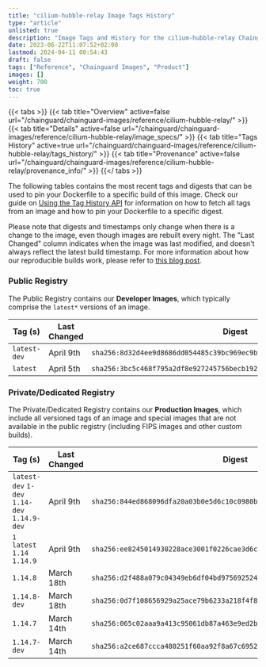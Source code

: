 ```yaml
---
title: "cilium-hubble-relay Image Tags History"
type: "article"
unlisted: true
description: "Image Tags and History for the cilium-hubble-relay Chainguard Image"
date: 2023-06-22T11:07:52+02:00
lastmod: 2024-04-11 00:54:43
draft: false
tags: ["Reference", "Chainguard Images", "Product"]
images: []
weight: 700
toc: true
---
```


{{< tabs >}}
{{< tab title="Overview" active=false url="/chainguard/chainguard-images/reference/cilium-hubble-relay/" >}}
{{< tab title="Details" active=false url="/chainguard/chainguard-images/reference/cilium-hubble-relay/image_specs/" >}}
{{< tab title="Tags History" active=true url="/chainguard/chainguard-images/reference/cilium-hubble-relay/tags_history/" >}}
{{< tab title="Provenance" active=false url="/chainguard/chainguard-images/reference/cilium-hubble-relay/provenance_info/" >}}
{{</ tabs >}}

The following tables contains the most recent tags and digests that can be used to pin your Dockerfile to a specific build of this image. Check our guide on [Using the Tag History API](/chainguard/chainguard-images/using-the-tag-history-api/) for information on how to fetch all tags from an image and how to pin your Dockerfile to a specific digest.

Please note that digests and timestamps only change when there is a change to the image, even though images are rebuilt every night. The "Last Changed" column indicates when the image was last modified, and doesn't always reflect the latest build timestamp. For more information about how our reproducible builds work, please refer to [this blog post](https://www.chainguard.dev/unchained/reproducing-chainguards-reproducible-image-builds).

### Public Registry
The Public Registry contains our **Developer Images**, which typically comprise the `latest*` versions of an image.

| Tag (s)       | Last Changed | Digest                                                                    |
|---------------|--------------|---------------------------------------------------------------------------|
|  `latest-dev` | April 9th    | `sha256:8d32d4ee9d8686dd054485c39bc969ec9b9d08a5b7dcc04a9358fea658f50802` |
|  `latest`     | April 5th    | `sha256:3bc5c468f795a2df8e927245756becb192815ca296ca6271c55e002baf3bad51` |


### Private/Dedicated Registry
The Private/Dedicated Registry contains our **Production Images**, which include all versioned tags of an image and special images that are not available in the public registry (including FIPS images and other custom builds).

| Tag (s)                                       | Last Changed | Digest                                                                    |
|-----------------------------------------------|--------------|---------------------------------------------------------------------------|
|  `latest-dev` `1-dev` `1.14-dev` `1.14.9-dev` | April 9th    | `sha256:844ed868096dfa20a03b0e5d6c10c0980b801f9bf86b6b6172e03abd3466efab` |
|  `1` `latest` `1.14` `1.14.9`                 | April 9th    | `sha256:ee8245014930228ace3001f0226cae3d6c55de9e160ab3ce803ddf27ca2b7de7` |
|  `1.14.8`                                     | March 18th   | `sha256:d2f488a079c04349eb6df04bd975692524fd1b04c1ac02c359127af8cb782dd6` |
|  `1.14.8-dev`                                 | March 18th   | `sha256:0d7f108656929a25ace79b6233a218f4f8405478b6ef276f4df6f4097bd1ec09` |
|  `1.14.7`                                     | March 14th   | `sha256:065c02aaa9a413c95061db87a463e9ed2b219e67dfcdd2978b9a060550ce659a` |
|  `1.14.7-dev`                                 | March 14th   | `sha256:a2ce687ccca480251f60aa92f8a67c695228670939516e438f95dc4965135faa` |

